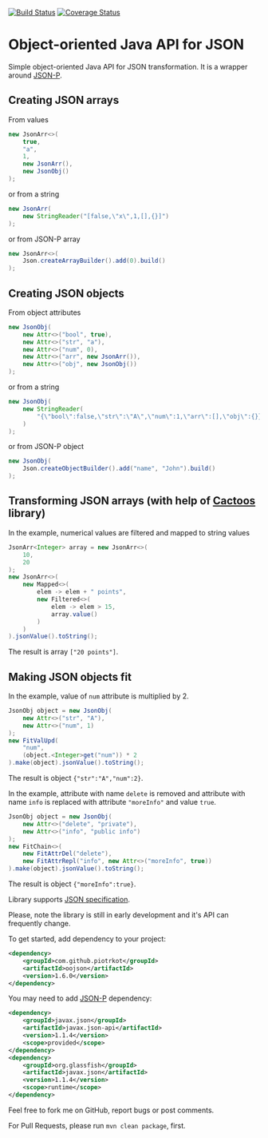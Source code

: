 [![Build Status](https://travis-ci.org/piotrkot/oojson.svg?branch=master)](https://travis-ci.org/piotrkot/oojson)
[![Coverage Status](https://coveralls.io/repos/github/piotrkot/oojson/badge.svg?branch=master)](https://coveralls.io/github/piotrkot/oojson?branch=master)

# Object-oriented Java API for JSON

Simple object-oriented Java API for JSON transformation. It is a wrapper around
[JSON-P](https://javaee.github.io/jsonp/).

## Creating JSON arrays

From values

```java
new JsonArr<>(
    true,
    "a",
    1,
    new JsonArr(),
    new JsonObj()
);
```

or from a string

```java
new JsonArr(
    new StringReader("[false,\"x\",1,[],{}]")
);
```

or from JSON-P array

```java
new JsonArr<>(
    Json.createArrayBuilder().add(0).build()
);
```

## Creating JSON objects

From object attributes

```java
new JsonObj(
    new Attr<>("bool", true),
    new Attr<>("str", "a"),
    new Attr<>("num", 0),
    new Attr<>("arr", new JsonArr()),
    new Attr<>("obj", new JsonObj())
);
```

or from a string

```java
new JsonObj(
    new StringReader(
        "{\"bool\":false,\"str\":\"A\",\"num\":1,\"arr\":[],\"obj\":{}}"
    )
);
```

or from JSON-P object

```java
new JsonObj(
    Json.createObjectBuilder().add("name", "John").build()
);
```

## Transforming JSON arrays (with help of [Cactoos](http://www.cactoos.org/) library)

In the example, numerical values are filtered and mapped to string values

```java
JsonArr<Integer> array = new JsonArr<>(
    10,
    20
);
new JsonArr<>(
    new Mapped<>(
        elem -> elem + " points",
        new Filtered<>(
            elem -> elem > 15,
            array.value()
        )
    )
).jsonValue().toString();
```

The result is array `["20 points"]`.

## Making JSON objects fit

In the example, value of `num` attribute is multiplied by 2.

```java
JsonObj object = new JsonObj(
    new Attr<>("str", "A"),
    new Attr<>("num", 1)
);
new FitValUpd(
    "num",
    (object.<Integer>get("num")) * 2
).make(object).jsonValue().toString();
```

The result is object `{"str":"A","num":2}`.

In the example, attribute with name `delete` is removed and attribute
with name `info` is replaced with attribute `"moreInfo"` and value `true`.

```java
JsonObj object = new JsonObj(
    new Attr<>("delete", "private"),
    new Attr<>("info", "public info")
);
new FitChain<>(
    new FitAttrDel("delete"),
    new FitAttrRepl("info", new Attr<>("moreInfo", true))
).make(object).jsonValue().toString();
```

The result is object `{"moreInfo":true}`.

Library supports [JSON specification](https://json.org/).

Please, note the library is still in early development and it's API can
frequently change.

To get started, add dependency to your project:
```xml
<dependency>
    <groupId>com.github.piotrkot</groupId>
    <artifactId>oojson</artifactId>
    <version>1.6.0</version>
</dependency>
```

You may need to add [JSON-P](https://javaee.github.io/jsonp/) dependency:
```xml
<dependency>
    <groupId>javax.json</groupId>
    <artifactId>javax.json-api</artifactId>
    <version>1.1.4</version>
    <scope>provided</scope>
</dependency>
<dependency>
    <groupId>org.glassfish</groupId>
    <artifactId>javax.json</artifactId>
    <version>1.1.4</version>
    <scope>runtime</scope>
</dependency>
```

Feel free to fork me on GitHub, report bugs or post comments.

For Pull Requests, please run `mvn clean package`, first.
